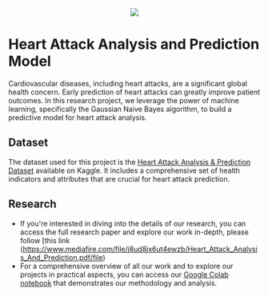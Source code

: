 <div align="center">
  <img src="https://imgur.com/tMilNRf.png" />
</div>

# Heart Attack Analysis and Prediction Model

Cardiovascular diseases, including heart attacks, are a significant global health concern. Early prediction of heart attacks can greatly improve patient outcomes. In this research project, we leverage the power of machine learning, specifically the Gaussian Naive Bayes algorithm, to build a predictive model for heart attack analysis.

## Dataset

The dataset used for this project is the [Heart Attack Analysis & Prediction Dataset](https://www.kaggle.com/datasets/rashikrahmanpritom/heart-attack-analysis-prediction-dataset) available on Kaggle. It includes a comprehensive set of health indicators and attributes that are crucial for heart attack prediction.

## Research
- If you're interested in diving into the details of our research, you can access the full research paper and explore our work in-depth, please follow [this link (https://www.mediafire.com/file/j8ud8jx6ut4ewzb/Heart_Attack_Analysis_And_Prediction.pdf/file)
- For a comprehensive overview of all our work and to explore our projects in practical aspects, you can access our [Google Colab notebook](https://colab.research.google.com/drive/1TPFqBmjrZnJw57dbTQmtTrCRvKFccp_b?usp=sharing) that demonstrates our methodology and analysis.
